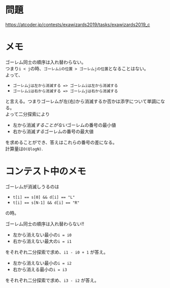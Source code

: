 # 問題

https://atcoder.jp/contests/exawizards2019/tasks/exawizards2019_c

# メモ

ゴーレム同士の順序は入れ替わらない。\
つまり`i < j`の時、`ゴーレムiの位置 > ゴーレムjの位置`となることはない。\
よって、

- `ゴーレムjは左から消滅する => ゴーレムiは左から消滅する`
- `ゴーレムiは右から消滅する => ゴーレムjは右から消滅する`

と言える。つまりゴーレムが左(右)から消滅するか否かは添字について単調になる。\
よって二分探索により

- 左から消滅*することがない*ゴーレムの番号の最小値 
- 右から消滅*する*ゴーレムの番号の最大値

を求めることができ、答えはこれらの番号の差になる。\
計算量は`O(QlogN)`.

# コンテスト中のメモ

ゴーレムが消滅しうるのは

- `t[i] == s[0] && d[i] == "L"`
- `t[i] == s[N-1] && d[i] == "R"`

の時。

ゴーレム同士の順序は入れ替わらない!!

- 左から消えない最小の`i = i0`
- 右から消えない最大の`i = i1`

をそれぞれ二分探索で求め、`i1 - i0 + 1` が答え。

- 左から消えない最小の`i = i2`
- 右から消える最小の`i = i3`

をそれぞれ二分探索で求め、`i3 - i2` が答え。
